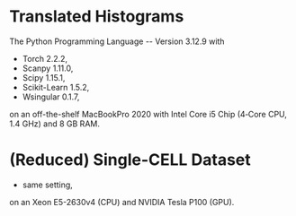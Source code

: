 # Translated Histograms

The Python Programming Language -- Version 3.12.9 with

- Torch 2.2.2,
- Scanpy 1.11.0,
- Scipy 1.15.1,
- Scikit-Learn 1.5.2,
- Wsingular 0.1.7,

on an off-the-shelf MacBookPro 2020 with Intel Core i5 Chip (4‑Core CPU, 1.4 GHz) and 8 GB RAM. 

# (Reduced) Single-CELL Dataset 

- same setting,

on an Xeon E5-2630v4 (CPU) and NVIDIA Tesla P100 (GPU).
